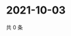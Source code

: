 # 2021-10-03

共 0 条

<!-- BEGIN -->
<!-- 最后更新时间 Sun Oct 03 2021 14:17:19 GMT+0800 (China Standard Time) -->

<!-- END -->
